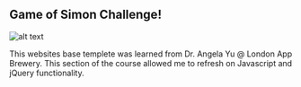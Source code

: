 ## Game of Simon Challenge!

![alt text](https://media.giphy.com/media/WPnQ84axa4ebV1Y3LC/giphy.gif)


This websites base templete was learned from Dr. Angela Yu @ London App Brewery. This section of the course allowed me to refresh on Javascript and jQuery functionality.  
